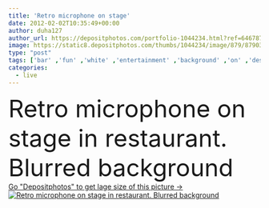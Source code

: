 ```yaml
---
title: 'Retro microphone on stage'
date: 2012-02-02T10:35:49+00:00
author: duha127
author_url: https://depositphotos.com/portfolio-1044234.html?ref=64678756
image: https://static8.depositphotos.com/thumbs/1044234/image/879/8790321/api_thumb_450.jpg?forcejpeg=true
type: "post"
tags: ['bar' ,'fun' ,'white' ,'entertainment' ,'background' ,'on' ,'design' ,'event' ,'equipment' ,'studio' ,'party' ,'young' ,'cheering' ,'scene' ,'micro' ,'up' ,'light' ,'restaurant' ,'electric' ,'technology' ,'style' ,'old' ,'retro' ,'vintage' ,'instrument' ,'chrome' ,'classic' ,'easter' ,'pop' ,'cool' ,'elements' ,'festival' ,'cafe' ,'sing' ,'communication' ,'fingers' ,'sound' ,'with' ,'professional' ,'businessman' ,'audio' ,'conference' ,'karaoke' ,'live' ,'mic' ,'microphone' ,'music' ,'musical' ,'performance' ,'radio' ]
categories: 
  - live
---
```

<div aling="center">
            <font size="60"> Retro microphone on stage in restaurant. Blurred background</font>   
</div>
<div>
    <a href='https://static8.depositphotos.com/thumbs/1044234/image/879/8790321/api_thumb_450.jpg?forcejpeg=true?ref=64678756' target=_blank > Go "Depositphotos" to get lage size of this picture ->
        <img href='https://static8.depositphotos.com/thumbs/1044234/image/879/8790321/api_thumb_450.jpg?forcejpeg=true?ref=64678756' src='https://static8.depositphotos.com/1044234/879/i/950/depositphotos_8790321-stock-photo-retro-microphone-on-stage.jpg?forcejpeg=true' alt='Retro microphone on stage in restaurant. Blurred background' >
    </a>
</div>
